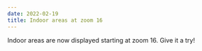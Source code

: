 ```yaml
---
date: 2022-02-19
title: Indoor areas at zoom 16
---
```


Indoor areas are now displayed starting at zoom 16. Give it a try!
